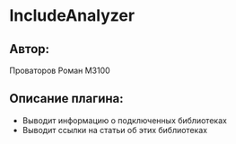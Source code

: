 # IncludeAnalyzer
## Автор:
$\text{Проваторов Роман M3100}$
## Описание плагина:
- $\text{Выводит информацию о подключенных библиотеках}$
- $\text{Выводит ссылки на статьи об этих библиотеках}$